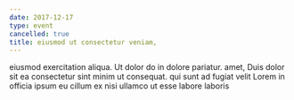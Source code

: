 ```yaml
---
date: 2017-12-17
type: event
cancelled: true
title: eiusmod ut consectetur veniam,
---
```

eiusmod exercitation aliqua. Ut dolor do in dolore pariatur. amet, Duis dolor sit ea consectetur sint minim ut consequat. qui sunt ad fugiat velit Lorem in officia ipsum eu cillum ex nisi ullamco ut esse labore laboris